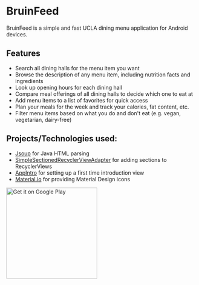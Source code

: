 # BruinFeed

BruinFeed is a simple and fast UCLA dining menu application for Android devices. 

## Features
* Search all dining halls for the menu item you want
* Browse the description of any menu item, including nutrition facts and ingredients
* Look up opening hours for each dining hall
* Compare meal offerings of all dining halls to decide which one to eat at
* Add menu items to a list of favorites for quick access
* Plan your meals for the week and track your calories, fat content, etc.
* Filter menu items based on what you do and don't eat (e.g. vegan, vegetarian, dairy-free)

## Projects/Technologies used:
* [Jsoup](https://jsoup.org/) for Java HTML parsing
* [SimpleSectionedRecyclerViewAdapter](https://gist.github.com/gabrielemariotti/4c189fb1124df4556058) for adding sections to RecyclerViews
* [AppIntro](https://github.com/apl-devs/AppIntro) for setting up a first time introduction view
* [Material.io](https://material.io/icons/) for providing Material Design icons


<a href='https://play.google.com/store/apps/details?id=com.knosseir.admin.bruinfeed&hl=en&pcampaignid=MKT-Other-global-all-co-prtnr-py-PartBadge-Mar2515-1'><img alt='Get it on Google Play' src='https://play.google.com/intl/en_us/badges/images/generic/en_badge_web_generic.png' width="240"/></a>
